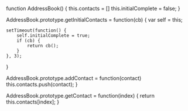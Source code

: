 function AddressBook() {
	this.contacts = []
	this.initialComplete = false;
}

AddressBook.prototype.getInitialContacts = function(cb) {
	var self = this;

	setTimeout(function() {
		self.initialComplete = true;
		if (cb) {
			return cb();
		}
	}, 3);
}

AddressBook.prototype.addContact = function(contact)
	this.contacts.push(contact);
}

AddressBook.prototype.getContact = function(index) {
	return this.contacts[index];
}